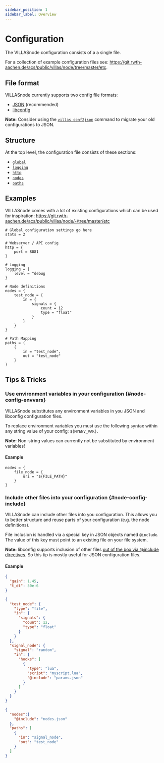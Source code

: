 ```yaml
---
sidebar_position: 1
sidebar_label: Overview
---
```


# Configuration

The VILLASnode configuration consists of a a single file.

For a collection of example configuration files see: <https://git.rwth-aachen.de/acs/public/villas/node/tree/master/etc>.

## File format

VILLASnode currently supports two config file formats:

- [JSON](https://www.json.org/) (recommended)
- [libconfig](http://hyperrealm.github.io/libconfig/libconfig_manual.html#Configuration-Files)

**Note:** Consider using the [`villas conf2json`](../usage/villas-conf2json.md) command to migrate your old configurations to JSON.

## Structure

At the top level, the configuration file consists of these sections:

- [`global`](./global.md)
- [`logging`](./logging.md)
- [`http`](./http.md)
- [`nodes`](./nodes.md)
- [`paths`](./paths.md)

## Examples

VILLASnode comes with a lot of existing configurations which can be used for inspiration:
https://git.rwth-aachen.de/acs/public/villas/node/-/tree/master/etc

<!-- convert to JSON -->
```
# Global configuration settings go here
stats = 2

# Webserver / API config
http = {
	port = 8081
}

# Logging
logging = {
	level = "debug
}

# Node definitions
nodes = {
	test_node = {
		in = {
			signals = {
				count = 12
				type = "float"
			}
		}
	}
}

# Path Mapping
paths = (
	{
		in = "test_node",
		out = "test_node"
	}
)
```

## Tips & Tricks

### Use environment variables in your configuration {#node-config-envvars}

VILLASnode substitutes any environment variables in you JSON and libconfig configuration files.

To replace environment variables you must use the following syntax within any string value of your config: `${MYENV_VAR}`.

**Note:** Non-string values can currently not be substituted by environment variables!

#### Example

<!-- convert to JSON -->
```
nodes = {
	file_node = {
		uri = "${FILE_PATH}"
	}
}
```

### Include other files into your configuration  {#node-config-include}

VILLASnode can include other files into you configuration.
This allows you to better structure and reuse parts of your configuration (e.g. the node definitions).

File inclusion is handled via a special key in JSON objects named `@include`.
The value of this key must point to an existing file on your file system.

**Note:** libconfig supports inclusion of other files [out of the box via @include directives](http://hyperrealm.github.io/libconfig/libconfig_manual.html#Include-Directives). So this tip is mostly useful for JSON configuration files.

#### Example

```json title="params.json"
{
  "gain": 1.45,
  "t_dt": 50e-6
}
```

```json title="nodes.json"
{
  "test_node": {
    "type": "file",
    "in": {
      "signals": {
        "count": 12,
        "type": "float"
      }
    }
  },
  "signal_node": {
    "signal": "random",
    "in": {
      "hooks": [
        {
          "type": "lua",
          "script": "myscript.lua",
          "@include": "params.json"
        }
      ]
    }
  }
}
```

```json title="experiment1.json"
{
  "nodes":{
    "@include": "nodes.json"
  },
  "paths": [
    {
      "in": "signal_node",
      "out": "test_node"
	}
  ]
}
```
